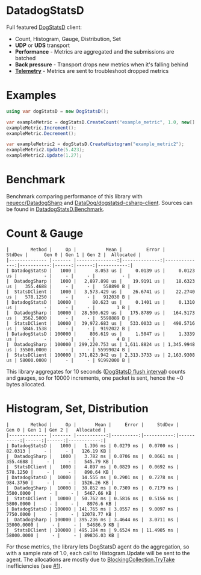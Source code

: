 # DatadogStatsD
Full featured [DogStatsD](https://docs.datadoghq.com/developers/dogstatsd) client:
- Count, Histogram, Gauge, Distribution, Set
- **UDP** or **UDS** transport
- **Performance** - Metrics are aggregated and the submissions are batched
- **Back pressure** - Transport drops new metrics when it's falling behind
- [**Telemetry**](https://docs.datadoghq.com/developers/dogstatsd/high_throughput/?tab=go#client-side-telemetry) -
  Metrics are sent to troubleshoot dropped metrics

# Examples

```csharp
using var dogStatsD = new DogStatsD();

var exampleMetric = dogStatsD.CreateCount("example_metric", 1.0, new[] { "environment:dev" });
exampleMetric.Increment();
exampleMetric.Decrement();

var exampleMetric2 = dogStatsD.CreateHistogram("example_metric2");
exampleMetric2.Update(5.423);
exampleMetric2.Update(1.27);
```

# Benchmark

Benchmark comparing performance of this library with [neuecc/DatadogSharp](https://github.com/neuecc/DatadogSharp)
and [DataDog/dogstatsd-csharp-client](https://github.com/DataDog/dogstatsd-csharp-client). Sources can be found in
[DatadogStatsD.Benchmark](https://github.com/verdie-g/DatadogStatsD/blob/master/DatadogStatsD.Benchmark/Program.cs).

# Count & Gauge

```
|        Method |     Op |           Mean |         Error |        StdDev |      Gen 0 | Gen 1 | Gen 2 |  Allocated |
|-------------- |------- |---------------:|--------------:|--------------:|-----------:|------:|------:|-----------:|
| DatadogStatsD |   1000 |       8.053 us |     0.0139 us |     0.0123 us |          - |     - |     - |          - |
|  DatadogSharp |   1000 |   2,897.898 us |    19.9191 us |    18.6323 us |   355.4688 |     - |     - |   558890 B |
|  StatsDClient |   1000 |   3,573.429 us |    26.6741 us |    22.2740 us |   578.1250 |     - |     - |   912030 B |
| DatadogStatsD |  10000 |      80.623 us |     0.1401 us |     0.1310 us |          - |     - |     - |        1 B |
|  DatadogSharp |  10000 |  28,500.629 us |   175.8789 us |   164.5173 us |  3562.5000 |     - |     - |  5598889 B |
|  StatsDClient |  10000 |  39,972.683 us |   533.0033 us |   498.5716 us |  5846.1538 |     - |     - |  9192022 B |
| DatadogStatsD | 100000 |     806.619 us |     1.5047 us |     1.3339 us |          - |     - |     - |        4 B |
|  DatadogSharp | 100000 | 299,220.753 us | 1,611.8824 us | 1,345.9948 us | 35500.0000 |     - |     - | 55999024 B |
|  StatsDClient | 100000 | 371,823.942 us | 2,313.3733 us | 2,163.9308 us | 58000.0000 |     - |     - | 91992000 B |
```

This library aggregates for 10 seconds ([DogStatsD flush interval](https://docs.datadoghq.com/developers/dogstatsd/data_aggregation/#how-is-aggregation-performed-with-the-dogstatsd-server))
counts and gauges, so for 10000 increments, one packet is sent, hence the ~0 bytes allocated.

# Histogram, Set, Distribution

```
|        Method |     Op |       Mean |     Error |     StdDev |      Gen 0 | Gen 1 | Gen 2 |   Allocated |
|-------------- |------- |-----------:|----------:|-----------:|-----------:|------:|------:|------------:|
| DatadogStatsD |   1000 |   1.396 ms | 0.0279 ms |  0.0700 ms |    82.0313 |     - |     - |   126.19 KB |
|  DatadogSharp |   1000 |   3.782 ms | 0.0706 ms |  0.0661 ms |   355.4688 |     - |     - |   545.79 KB |
|  StatsDClient |   1000 |   4.897 ms | 0.0829 ms |  0.0692 ms |   578.1250 |     - |     - |   890.64 KB |
| DatadogStatsD |  10000 |  14.555 ms | 0.2901 ms |  0.7278 ms |   984.3750 |     - |     - |  1526.26 KB |
|  DatadogSharp |  10000 |  38.852 ms | 0.7309 ms |  0.7179 ms |  3500.0000 |     - |     - |  5467.66 KB |
|  StatsDClient |  10000 |  50.762 ms | 0.5816 ms |  0.5156 ms |  5800.0000 |     - |     - |   8976.6 KB |
| DatadogStatsD | 100000 | 141.765 ms | 3.0557 ms |  9.0097 ms |  7750.0000 |     - |     - | 12078.77 KB |
|  DatadogSharp | 100000 | 395.236 ms | 3.4644 ms |  3.0711 ms | 35000.0000 |     - |     - |  54686.9 KB |
|  StatsDClient | 100000 | 495.184 ms | 9.6524 ms | 11.4905 ms | 58000.0000 |     - |     - | 89836.03 KB |
```

For those metrics, the library lets DogStatsD agent do the aggregation, so with a sample rate of 1.0, each call to
Histogram.Update will be sent to the agent. The allocations are mostly due to [BlockingCollection.TryTake](https://docs.microsoft.com/en-us/dotnet/api/system.collections.concurrent.blockingcollection-1.trytake)
inefficiencies (see [#1](https://github.com/verdie-g/DatadogStatsD/issues/1)).
